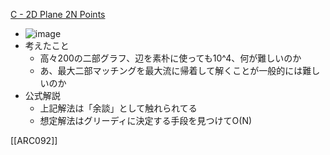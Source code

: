 
[C - 2D Plane 2N Points](https://atcoder.jp/contests/arc092/tasks/arc092_a)
- ![image](https://gyazo.com/8624dbe1a26b4a3709830321e704326f/thumb/1000)
- 考えたこと
    - 高々200の二部グラフ、辺を素朴に使っても10^4、何が難しいのか
    - あ、最大二部マッチングを最大流に帰着して解くことが一般的には難しいのか
- 公式解説
    - 上記解法は「余談」として触れられてる
    - 想定解法はグリーディに決定する手段を見つけてO(N)

[[ARC092]]

